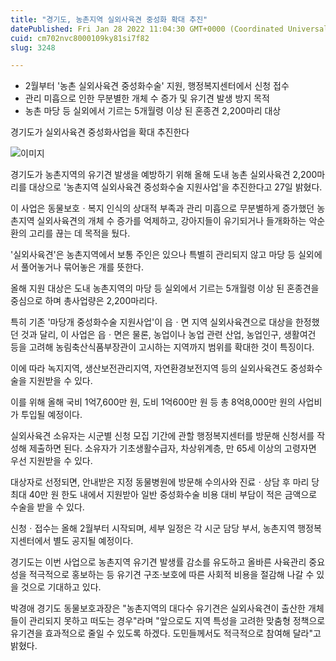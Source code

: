 ```yaml
---
title: "경기도, 농촌지역 실외사육견 중성화 확대 추진"
datePublished: Fri Jan 28 2022 11:04:30 GMT+0000 (Coordinated Universal Time)
cuid: cm702nvc8000109ky81si7f82
slug: 3248

---
```



- 2월부터 '농촌 실외사육견 중성화수술' 지원, 행정복지센터에서 신청 접수
- 관리 미흡으로 인한 무분별한 개체 수 증가 및 유기견 발생 방지 목적
- 농촌 마당 등 실외에서 기르는 5개월령 이상 된 혼종견 2,200마리 대상

경기도가 실외사육견 중성화사업을 확대 추진한다

![이미지](https://cdn.hashnode.com/res/hashnode/image/upload/v1739253557720/354f9d3a-90ba-44f3-a17f-d76c0aec8e18.png)

경기도가 농촌지역의 유기견 발생을 예방하기 위해 올해 도내 농촌 실외사육견 2,200마리를 대상으로 '농촌지역 실외사육견 중성화수술 지원사업'을 추진한다고 27일 밝혔다.

이 사업은 동물보호ㆍ복지 인식의 상대적 부족과 관리 미흡으로 무분별하게 증가했던 농촌지역 실외사육견의 개체 수 증가를 억제하고, 강아지들이 유기되거나 들개화하는 악순환의 고리를 끊는 데 목적을 뒀다.

'실외사육견'은 농촌지역에서 보통 주인은 있으나 특별히 관리되지 않고 마당 등 실외에서 풀어놓거나 묶어놓은 개를 뜻한다.

올해 지원 대상은 도내 농촌지역의 마당 등 실외에서 기르는 5개월령 이상 된 혼종견을 중심으로 하며 총사업량은 2,200마리다.

특히 기존 '마당개 중성화수술 지원사업'이 읍ㆍ면 지역 실외사육견으로 대상을 한정했던 것과 달리, 이 사업은 읍ㆍ면은 물론, 농업이나 농업 관련 산업, 농업인구, 생활여건 등을 고려해 농림축산식품부장관이 고시하는 지역까지 범위를 확대한 것이 특징이다.

이에 따라 녹지지역, 생산보전관리지역, 자연환경보전지역 등의 실외사육견도 중성화수술을 지원받을 수 있다.

이를 위해 올해 국비 1억7,600만 원, 도비 1억600만 원 등 총 8억8,000만 원의 사업비가 투입될 예정이다.

실외사육견 소유자는 시군별 신청 모집 기간에 관할 행정복지센터를 방문해 신청서를 작성해 제출하면 된다. 소유자가 기초생활수급자, 차상위계층, 만 65세 이상의 고령자면 우선 지원받을 수 있다.

대상자로 선정되면, 안내받은 지정 동물병원에 방문해 수의사와 진료ㆍ상담 후 마리 당 최대 40만 원 한도 내에서 지원받아 일반 중성화수술 비용 대비 부담이 적은 금액으로 수술을 받을 수 있다.

신청ㆍ접수는 올해 2월부터 시작되며, 세부 일정은 각 시군 담당 부서, 농촌지역 행정복지센터에서 별도 공지될 예정이다.

경기도는 이번 사업으로 농촌지역 유기견 발생률 감소를 유도하고 올바른 사육관리 중요성을 적극적으로 홍보하는 등 유기견 구조·보호에 따른 사회적 비용을 절감해 나갈 수 있을 것으로 기대하고 있다.

박경애 경기도 동물보호과장은 "농촌지역의 대다수 유기견은 실외사육견이 출산한 개체들이 관리되지 못하고 떠도는 경우"라며 "앞으로도 지역 특성을 고려한 맞춤형 정책으로 유기견을 효과적으로 줄일 수 있도록 하겠다. 도민들께서도 적극적으로 참여해 달라"고 밝혔다.